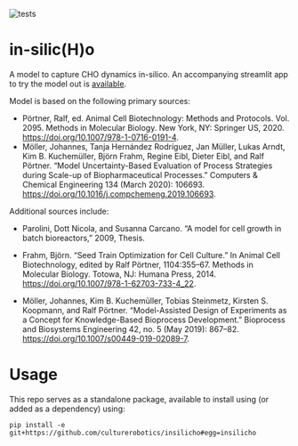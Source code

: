 ![tests](https://github.com/culturerobotics/insilicho/actions/workflows/python_tests.yml/badge.svg)

# in-silic(H)o
A model to capture CHO dynamics in-silico.  An accompanying streamlit app to try the model out is [available](https://culturebio-insilicho.streamlit.app/). 

Model is based on the following primary sources:
- Pörtner, Ralf, ed. Animal Cell Biotechnology: Methods and Protocols. Vol. 2095. Methods in Molecular Biology. New York, NY: Springer US, 2020. https://doi.org/10.1007/978-1-0716-0191-4. 
- Möller, Johannes, Tanja Hernández Rodríguez, Jan Müller, Lukas Arndt, Kim B. Kuchemüller, Björn Frahm, Regine Eibl, Dieter Eibl, and Ralf Pörtner. “Model Uncertainty-Based Evaluation of Process Strategies during Scale-up of Biopharmaceutical Processes.” Computers & Chemical Engineering 134 (March 2020): 106693. https://doi.org/10.1016/j.compchemeng.2019.106693.

Additional sources include:
- Parolini, Dott Nicola, and Susanna Carcano. “A model for cell growth in batch bioreactors,” 2009, Thesis.
- Frahm, Björn. “Seed Train Optimization for Cell Culture.” In Animal Cell Biotechnology, edited by Ralf Pörtner, 1104:355–67. Methods in Molecular Biology. Totowa, NJ: Humana Press, 2014. https://doi.org/10.1007/978-1-62703-733-4_22.

- Möller, Johannes, Kim B. Kuchemüller, Tobias Steinmetz, Kirsten S. Koopmann, and Ralf Pörtner. “Model-Assisted Design of Experiments as a Concept for Knowledge-Based Bioprocess Development.” Bioprocess and Biosystems Engineering 42, no. 5 (May 2019): 867–82. https://doi.org/10.1007/s00449-019-02089-7.




# Usage
This repo serves as a standalone package, available to install using (or added as a dependency) using:

`pip install -e git+https://github.com/culturerobotics/insilicho#egg=insilicho`
